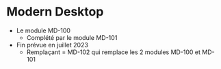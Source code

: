 # Modern Desktop
* Le module MD-100
  * Complété par le module MD-101
* Fin prévue en juillet 2023
  * Remplaçant = MD-102 qui remplace les 2 modules MD-100 et MD-101
